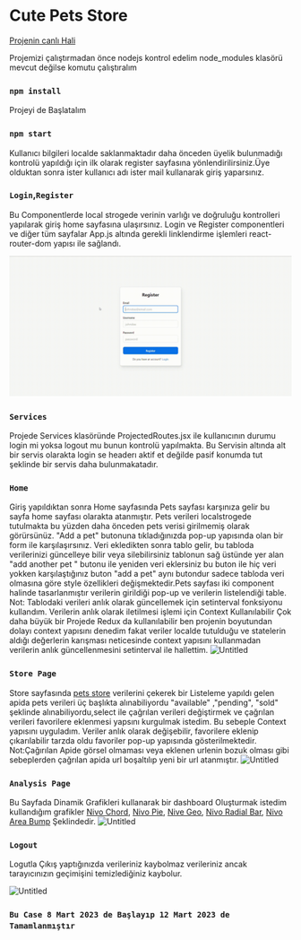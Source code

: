 # Cute Pets Store

[Projenin canlı Hali](https://cute-pets-rft.netlify.app)

Projemizi çalıştırmadan önce nodejs kontrol edelim node_modules klasörü mevcut değilse komutu çalıştıralım 

### `npm install`

Projeyi de Başlatalım 

### `npm start`

Kullanıcı bilgileri localde saklanmaktadır daha önceden üyelik bulunmadığı kontrolü yapıldığı için ilk olarak register sayfasına yönlendirilirsiniz.Üye olduktan sonra ister kullanıcı adı ister mail kullanarak giriş yaparsınız.



### `Login`,`Register`

Bu Componentlerde local strogede verinin varlığı ve doğruluğu kontrolleri yapılarak giriş home sayfasına ulaşırsınız.
Login ve Register componentleri ve diğer tüm sayfalar App.js altında gerekli linklendirme işlemleri react-router-dom yapısı ile sağlandı.

![Untitled](/src/Img/1.gif)


### `Services`

Projede Services klasöründe  ProjectedRoutes.jsx ile kullanıcının durumu login mi yoksa logout mu bunun kontrolü yapılmakta.
Bu Servisin altında alt bir servis olarakta login se headerı aktif et değilde pasif konumda tut şeklinde bir servis daha bulunmakatadır.

### `Home`

Giriş yapıldıktan sonra Home sayfasında Pets sayfası karşınıza gelir bu sayfa home sayfası olarakta atanmıştır. Pets verileri localstrogede tutulmakta bu yüzden daha önceden pets verisi girilmemiş olarak görürsünüz. "Add a pet" butonuna tıkladığınızda pop-up yapısında olan bir form ile
karşılaşırsınız. Veri ekledikten sonra tablo gelir, bu tabloda verilerinizi güncelleye bilir veya silebilirsiniz tablonun sağ üstünde yer alan "add another pet " butonu ile yeniden veri eklersiniz bu buton ile hiç veri yokken karşılaştığınız buton "add a pet" aynı butondur sadece tabloda veri olmasına göre style özellikleri değişmektedir.Pets sayfası iki component halinde tasarlanmıştır verilerin girildiği pop-up ve verilerin listelendiği table.
 Not: Tablodaki verileri anlık olarak güncellemek için setinterval fonksiyonu kullandım. Verilerin anlık olarak iletilmesi işlemi için Context Kullanılabilir Çok daha büyük bir Projede Redux da kullanılabilir ben projenin boyutundan dolayı context yapısını denedim fakat veriler localde tutulduğu ve statelerin aldığı değerlerin karışması neticesinde context yapısını kullanmadan verilerin anlık güncellenmesini
setinterval ile hallettim.
![Untitled](/src/Img/2.gif)


### `Store Page`

Store sayfasında [pets store](https://petstore.swagger.io/#/) verilerini çekerek bir Listeleme yapıldı gelen apida pets verileri üç başlıkta alınabiliyordu "available" ,"pending", "sold" şeklinde alınabiliyordu,select ile çağrılan verileri değiştirmek ve çağrılan verileri favorilere eklenmesi yapsını kurgulmak istedim. Bu sebeple Context yapısını uyguladım. Veriler anlık olarak değişebilir, favorilere eklenip çıkarılabilir tarzda oldu favoriler pop-up yapısında gösterilmektedir. 
Not:Çağırılan Apide görsel olmaması veya eklenen urlenin bozuk olması gibi sebeplerden çağrılan apida url boşaltılıp yeni bir url atanmıştır.
![Untitled](/src/Img/3.gif)

### `Analysis Page`

Bu Sayfada Dinamik Grafikleri kullanarak bir dashboard Oluşturmak istedim kullandığım grafikler [Nivo Chord](https://nivo.rocks/chord/), [Nivo Pie](https://nivo.rocks/pie/), [Nive Geo](https://nivo.rocks/choropleth/), [Nivo Radial Bar](https://nivo.rocks/radial-bar/), [Nivo Area Bump](https://nivo.rocks/area-bump/) Şeklindedir.
![Untitled](/src/Img/4.gif)


### `Logout `

Logutla Çıkış yaptığınızda verileriniz kaybolmaz verileriniz ancak tarayıcınızın geçimişini temizlediğiniz kaybolur. 

![Untitled](/src/Img/6.gif)

### `Bu Case 8 Mart 2023 de Başlayıp 12 Mart 2023 de Tamamlanmıştır`
